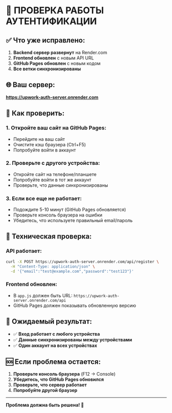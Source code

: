 # 🧪 ПРОВЕРКА РАБОТЫ АУТЕНТИФИКАЦИИ

## ✅ Что уже исправлено:

1. **Backend сервер развернут** на Render.com
2. **Frontend обновлен** с новым API URL
3. **GitHub Pages обновлен** с новым кодом
4. **Все ветки синхронизированы**

## 🌐 Ваш сервер:

**https://upwork-auth-server.onrender.com**

## 📱 Как проверить:

### 1. **Откройте ваш сайт на GitHub Pages:**
- Перейдите на ваш сайт
- Очистите кэш браузера (Ctrl+F5)
- Попробуйте войти в аккаунт

### 2. **Проверьте с другого устройства:**
- Откройте сайт на телефоне/планшете
- Попробуйте войти в тот же аккаунт
- Проверьте, что данные синхронизированы

### 3. **Если все еще не работает:**
- Подождите 5-10 минут (GitHub Pages обновляется)
- Проверьте консоль браузера на ошибки
- Убедитесь, что используете правильный email/пароль

## 🔧 Техническая проверка:

### API работает:
```bash
curl -X POST https://upwork-auth-server.onrender.com/api/register \
  -H "Content-Type: application/json" \
  -d '{"email":"test@example.com","password":"test123"}'
```

### Frontend обновлен:
- В `app.js` должен быть URL: `https://upwork-auth-server.onrender.com/api`
- GitHub Pages должен показывать обновленную версию

## 🎯 Ожидаемый результат:

- ✅ **Вход работает с любого устройства**
- ✅ **Данные синхронизированы между устройствами**
- ✅ **Один аккаунт на всех устройствах**

## 🆘 Если проблема остается:

1. **Проверьте консоль браузера** (F12 → Console)
2. **Убедитесь, что GitHub Pages обновился**
3. **Проверьте, что сервер работает**
4. **Попробуйте другой браузер**

---

**Проблема должна быть решена! 🚀** 